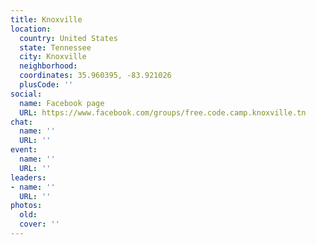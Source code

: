 ```yaml
---
title: Knoxville
location:
  country: United States
  state: Tennessee
  city: Knoxville
  neighborhood: 
  coordinates: 35.960395, -83.921026
  plusCode: ''
social:
  name: Facebook page
  URL: https://www.facebook.com/groups/free.code.camp.knoxville.tn
chat:
  name: ''
  URL: ''
event:
  name: ''
  URL: ''
leaders:
- name: ''
  URL: ''
photos:
  old: 
  cover: ''
---
```

